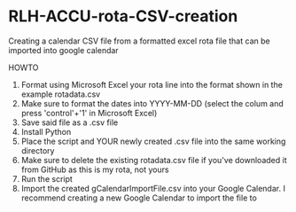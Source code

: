 # RLH-ACCU-rota-CSV-creation
Creating a calendar CSV file from a formatted excel rota file that can be imported into google calendar

HOWTO
1. Format using Microsoft Excel your rota line into the format shown in the example rotadata.csv
2. Make sure to format the dates into YYYY-MM-DD (select the colum and press 'control'+'1' in Microsoft Excel)
3. Save said file as a .csv file
4. Install Python
5. Place the script and YOUR newly created .csv file into the same working directory
6. Make sure to delete the existing rotadata.csv file if you've downloaded it from GitHub as this is my rota, not yours
6. Run the script
7. Import the created gCalendarImportFile.csv into your Google Calendar. I recommend creating a new Google Calendar to import the file to

